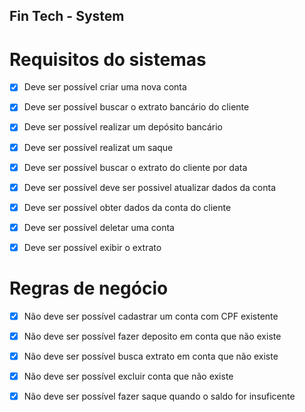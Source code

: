 ## Fin Tech - System 

# Requisitos do sistemas

- [x] Deve ser possível criar uma nova conta
- [x] Deve ser possível buscar o extrato bancário do cliente
- [x] Deve ser possível realizar um depósito bancário
- [x] Deve ser possível realizat um saque
- [x] Deve ser possível buscar o extrato do cliente por data
- [x] Deve ser possível deve ser possivel atualizar dados da conta
- [x] Deve ser possível obter dados da conta do cliente
- [x] Deve ser possível deletar uma conta
- [x] Deve ser possível exibir o extrato 


# Regras de negócio 

- [x] Não deve ser possível cadastrar um conta com CPF existente 
- [x] Não deve ser possível fazer deposito em conta que não existe
- [x] Não deve ser possível busca extrato em conta que não existe
- [x] Não deve ser possível excluir conta que não existe
- [x] Não deve ser possível fazer saque quando o saldo for insuficente


